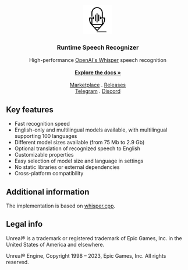 <br/>
<p align="center">
  <a href="https://github.com/gtreshchev/RuntimeSpeechRecognizer">
    <img src="Resources/Icon128.png" alt="Logo" width="80" height="80">
  </a>

<h3 align="center">Runtime Speech Recognizer</h3>

  <p align="center">
    High-performance <a href="https://github.com/openai/whisper">OpenAI's Whisper</a> speech recognition
    <br/>
    <br/>
    <a href="https://github.com/gtreshchev/RuntimeSpeechRecognizer/wiki"><strong>Explore the docs »</strong></a>
    <br/>
    <br/>
    <a href="https://unrealengine.com/marketplace/product/runtime-speech-recognizer">Marketplace</a>
    .
    <a href="https://github.com/gtreshchev/RuntimeSpeechRecognizer/releases">Releases</a>
    <br/>
    <a href="https://t.me/georgydev">Telegram</a>
    .
    <a href="https://discord.gg/s3e53uByCq">Discord</a>
  </p>

## Key features

- Fast recognition speed
- English-only and multilingual models available, with multilingual supporting 100 languages
- Different model sizes available (from 75 Mb to 2.9 Gb)
- Optional translation of recognized speech to English
- Customizable properties
- Easy selection of model size and language in settings
- No static libraries or external dependencies
- Cross-platform compatibility

## Additional information

The implementation is based on [whisper.cpp](https://github.com/ggerganov/whisper.cpp).

## Legal info

Unreal® is a trademark or registered trademark of Epic Games, Inc. in the United States of America and elsewhere.

Unreal® Engine, Copyright 1998 – 2023, Epic Games, Inc. All rights reserved.
